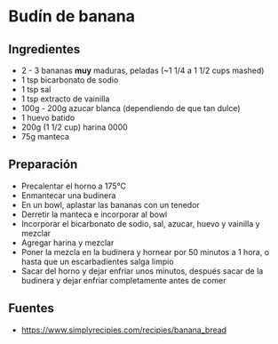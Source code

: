 Budín de banana
===============

Ingredientes
------------

- 2 - 3 bananas **muy** maduras, peladas (~1 1/4 a 1 1/2 cups mashed)
- 1 tsp bicarbonato de sodio
- 1 tsp sal
- 1 tsp extracto de vainilla
- 100g - 200g azucar blanca (dependiendo de que tan dulce)
- 1 huevo batido
- 200g (1 1/2 cup) harina 0000
- 75g manteca

Preparación
-----------

- Precalentar el horno a 175°C
- Enmantecar una budinera
- En un bowl, aplastar las bananas con un tenedor
- Derretir la manteca e incorporar al bowl
- Incorporar el bicarbonato de sodio, sal, azucar, huevo y vainilla y mezclar
- Agregar harina y mezclar
- Poner la mezcla en la budinera y hornear por 50 minutos a 1 hora, o hasta que un escarbadientes salga limpio
- Sacar del horno y dejar enfriar unos minutos, después sacar de la budinera y dejar enfriar completamente antes de comer

Fuentes
-------

- https://www.simplyrecipies.com/recipies/banana_bread
